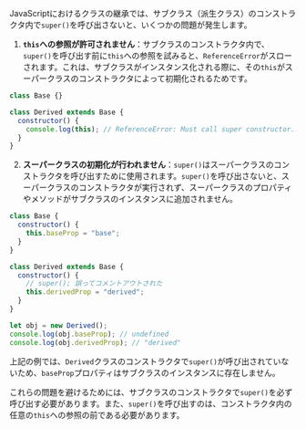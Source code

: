 JavaScriptにおけるクラスの継承では、サブクラス（派生クラス）のコンストラクタ内で`super()`を呼び出さないと、いくつかの問題が発生します。

1. **`this`への参照が許可されません**：サブクラスのコンストラクタ内で、`super()`を呼び出す前に`this`への参照を試みると、`ReferenceError`がスローされます。これは、サブクラスがインスタンス化される際に、その`this`がスーパークラスのコンストラクタによって初期化されるためです。

```javascript
class Base {}

class Derived extends Base {
  constructor() {
    console.log(this); // ReferenceError: Must call super constructor...
  }
}
```

2. **スーパークラスの初期化が行われません**：`super()`はスーパークラスのコンストラクタを呼び出すために使用されます。`super()`を呼び出さないと、スーパークラスのコンストラクタが実行されず、スーパークラスのプロパティやメソッドがサブクラスのインスタンスに追加されません。

```javascript
class Base {
  constructor() {
    this.baseProp = "base";
  }
}

class Derived extends Base {
  constructor() {
    // super(); 誤ってコメントアウトされた
    this.derivedProp = "derived";
  }
}

let obj = new Derived();
console.log(obj.baseProp); // undefined
console.log(obj.derivedProp); // "derived"
```

上記の例では、`Derived`クラスのコンストラクタで`super()`が呼び出されていないため、`baseProp`プロパティはサブクラスのインスタンスに存在しません。

これらの問題を避けるためには、サブクラスのコンストラクタで`super()`を必ず呼び出す必要があります。また、`super()`を呼び出すのは、コンストラクタ内の任意の`this`への参照の前である必要があります。

